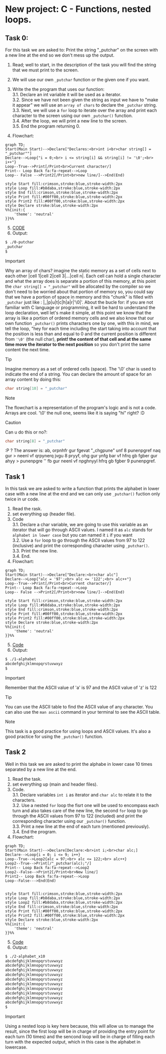 # New project: C - Functions, nested loops.

## Task 0:
For this task we are asked to: Print the string "_putchar" on the screen with
a new line at the end so we don't mess up the output.

1. Read; well  to start, in the description of the task you will find the string that
we must print to the screen.

2. We will use our own `_putchar` function or the given one if you want.
3. Write the the program that uses our function:<br>
        3.1. Declare an int variable it will be used as a iterator.<br>
        3.2. Since we have not been given the string as input we have to "make it
        appear" we will use an `array of chars` to declare the `_putchar` string.<br>
        3.3. Next, we will use a `for` loop to iterate over the array and print each
        character to the screen using our own `_putchar()` function.<br>
        3.4. After the loop, we will print a new line to the screen.<br>
        3.5. End the program returning 0.<br>

4. Flowchart:
```mermaid
graph TD;
Start(Main Start)-->Declare["Declares:<br>int i<br>char string[] = "_putchar""]
Declare-->Loop{"i = 0;<br> i <= string[i] && string[i] != '\0';<br> i++"}
Loop--True-->Print[/Print<br>Current character/]
Print-- Loop Back fa:fa-repeat-->Loop
Loop-- False -->Print2[/Print<br>new line/]-->End(End)

style Start fill:crimson,stroke:blue,stroke-width:2px
style Loop fill:#b8daba,stroke:blue,stroke-width:2px
style End fill:crimson,stroke:blue,stroke-width:2px
style Print fill:#00ff00,stroke:blue,stroke-width:2px
style Print2 fill:#00ff00,stroke:blue,stroke-width:2px
style Declare stroke:blue,stroke-width:2px
%%{init:{
    'theme': 'neutral'
}}%%
```
5. [CODE](https://github.com/KevinYeff/holbertonschool-low_level_programming/blob/main/functions_nested_loops/0-putchar.c)
6. Output:
```bash
$ ./0-putchar
_putchar
$
```
> [!IMPORTANT]
> Why an array of chars? imagine the static memory as a set of cells next to
> each other |cell 1|cell 2|cell 3|...|cell n|.
> Each cell can hold a single character and what the array does
> is separate a portion of this memory, at this point the `char string[] = "_putchar"`
> will be allocated by the compiler so we don't need to be worried about that
> portion of memory so, you could say that we have a portion of space in memory
> and this "chunk" is filled with `_putchar` just like : |_|p|u|t|c|h|a|r|'\0|'.
> About the bucle for: if you are not familiar with C language or programming,
> it will be hard to understand the loop declaration, well let's make it simple,
> at this point we know that the array is like a portion of ordered memory cells
> and we also know that our own function `_putchar()` prints characters one by
> one, with this in mind, we tell the loop, "hey for each time including the start
> taking into account that the position is less than and equal to 0 and the
> current position is different from `'\0'` (the null char), **print! the content
> of that cell and at the same time move the iterator to the next position** so
> you don't print the same content the next time.

> [!TIP]
> Imagine memory as a set of ordered cells (space).
> The '\0' char is used to indicate the end of a string.
> You can declare the amount of space for an array content by doing this:
> ```c
> char string[10] = "_putchar"
>```

> [!NOTE]
> The flowchart is a representation of the program's logic and is not a code.
> Arrays are cool.
> '\0' the null one, seems like it is saying "hi" right? :D

> [!CAUTION]
> Can u do this or no?:
> ```c
> char string[8] = "_putchar"
>```
> :P ?
> The answer is: ab, orpnhfr gur fgevat "_chgpune" unf 8 punenpgref naq gur >
> neenl vf qrpynerq jvgu 8 pryyf, ohg gur ynfg bar vf hfrq gb fgber gur ahyy >
> punenpgre '' fb gur neenl vf npghnyyl hfrq gb fgber 9 punenpgref.

## Task 1
In this task we are asked to write a function that prints the alphabet in
lower case with a new line at the end and we can only use `_putchar()`
fuction only twice in ur code.

1. Read the rask.
2. set everything up (header file).
3. Code<br>
    3.1. Declare a char variable, we are going to use this variable as an
        iterator that will go through ASCII values. I named it as `alc`
        stands for `alphabet in lower case` but you can named it `i` if you
        want<br>
    3.2. Use a `for` loop to go through the ASCII values from 97 to 122
        (inclusive) and print the corresponding character using `_putchar()`.<br>
    3.3. Print the new line.<br>
    3.4. End.<br>
4. Flowchart:
```mermaid
graph TD;
Start(Main Start)-->Declare["Declare:<br>char alc"]
Declare-->Loop{"alc = '97';<br> alc <= '122';<br> alc++"}
Loop--True-->Print[/Print<br>Current character/]
Print-- Loop Back fa:fa-repeat-->Loop
Loop-- False -->Print2[/Print<br>new line/]-->End(End)

style Start fill:crimson,stroke:blue,stroke-width:2px
style Loop fill:#b8daba,stroke:blue,stroke-width:2px
style End fill:crimson,stroke:blue,stroke-width:2px
style Print fill:#00ff00,stroke:blue,stroke-width:2px
style Print2 fill:#00ff00,stroke:blue,stroke-width:2px
style Declare stroke:blue,stroke-width:2px
%%{init:{
    'theme': 'neutral'
}}%%
```
5. [Code](https://github.com/KevinYeff/holbertonschool-low_level_programming/blob/main/functions_nested_loops/1-alphabet.c)
6. Output:
```bash
$ ./1-alphabet
abcdefghijklmnopqrstuvwxyz
$
```
> [!IMPORTANT]
> Remember that the ASCII value of 'a' is 97 and the ASCII value of 'z' is 122

>[!TIP]
> You can use the ASCII table to find the ASCII value of any character.
> You can also use the `man ascii` command in your terminal to see the ASCII table.

>[!NOTE]
> This task is a good practice for using loops and ASCII values. It's also a good practice
> for using the `_putchar()` function.

## Task 2
Well in this task we are asked to print the alphabe in lower case 10 times
separated by a new line at the end.

1. Read the task.
2. set everything up (main and header files).
3. Code.<br>
    3.1. Declare variables `int i` as iterator and `char alc` to
    relate it to the characters.<br>
    3.2. Use a nested `for` loop the fisrt one will be used to encompass
    each turn and also takes care of the new line, the second `for` loop
    to go through the ASCII values from 97 to 122 (included) and print
    the corresponding character using our `_putchar()` function.<br>
    3.3. Print a new line at the end of each turn (mentioned previously).<br>
    3.4. End the program.
4. Flowchart:
```mermaid
graph TD;
Start(Main Start)-->Declare[Declare:<br>int i;<br>char alc;]
Declare-->Loop{i = 0; i <= 9; i++}
Loop--True-->Loop2{alc = 97;<br> alc <= 122;<br> alc++}
Loop2--True-->Print[/"_putchar(alc);"/]
Print-- Loop Back fa:fa-repeat-->Loop2
Loop2--False-->Print2[/Print<br>New line/]
Print2-- Loop Back fa:fa-repeat-->Loop
Loop--False--->End(End)


style Start fill:crimson,stroke:blue,stroke-width:2px
style Loop fill:#b8daba,stroke:blue,stroke-width:2px
style Loop2 fill:#b8daba,stroke:blue,stroke-width:2px
style End fill:crimson,stroke:blue,stroke-width:2px
style Print fill:#00ff00,stroke:blue,stroke-width:2px
style Print2 fill:#00ff00,stroke:blue,stroke-width:2px
style Declare stroke:blue,stroke-width:2px
%%{init:{
    'theme': 'neutral'
}}%%
```
5. [Code](https://github.com/KevinYeff/holbertonschool-low_level_programming/blob/main/functions_nested_loops/2-print_alphabet_x10.c)
6. Output:
```bash
$ ./2-alphabet_x10
abcdefghijklmnopqrstuvwxyz
abcdefghijklmnopqrstuvwxyz
abcdefghijklmnopqrstuvwxyz
abcdefghijklmnopqrstuvwxyz
abcdefghijklmnopqrstuvwxyz
abcdefghijklmnopqrstuvwxyz
abcdefghijklmnopqrstuvwxyz
abcdefghijklmnopqrstuvwxyz
abcdefghijklmnopqrstuvwxyz
abcdefghijklmnopqrstuvwxyz
$
```
> [!IMPORTANT]
> Using a nested loop is key here because, this will allow us to manage the
> result, since the first loop will be in charge of providing the entry point
> for each turn (10 times) and the sencond loop will be in charge of filling
> each turn with the expected output, which in this case is the alphabet in
> lowercase.

